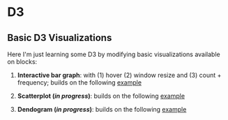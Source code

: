 # D3

## Basic D3 Visualizations

Here I'm just learning some D3 by modifying basic visualizations available on blocks:

1. **Interactive bar graph**: with (1) hover (2) window resize and (3) count + frequency; builds on the following [example](http://bl.ocks.org/Caged/6476579)

2. **Scatterplot (*in progress*)**:  builds on the following [example](http://bl.ocks.org/weiglemc/6185069)

3. **Dendogram (*in progress*)**: builds on the following [example](https://bl.ocks.org/mbostock/4339083)
